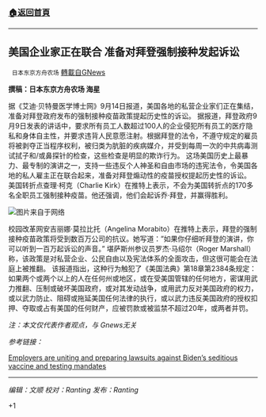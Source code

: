 ###  [:house:返回首頁](https://github.com/ourhimalayas/txt)
---


## 美国企业家正在联合 准备对拜登强制接种发起诉讼
` 日本东京方舟农场` [轉載自GNews](https://gnews.org/zh-hans/1535228/)

**撰稿：日本东京方舟农场 海星**

据《艾迪·贝特曼医学博士网》9月14日报道，美国各地的私营企业家们正在集结，准备对拜登政府发布的强制接种疫苗政策提起历史性的诉讼。
据报道，拜登政府9月9日发表的讲话中，要求所有员工人数超过100人的企业侵犯所有员工的医疗隐私和身体自主性，并要求违背人民意愿注射。根据拜登的法令，不遵守规定的雇员将被剥夺正当程序权利，被归类为肮脏的疾病媒介，并受到每周一次的中共病毒测试拭子和/或鼻探针的检查，这些检查是明显的欺诈行为。
这场美国历史上最暴力、最专制的演讲之一，支持一些违反个人神圣和自由市场的违宪法令，令美国各地的私人雇主正在联合起来，准备对拜登煽动性的疫苗授权提起历史性的诉讼。
美国转折点查理·柯克（Charlie Kirk）在推特上表示，不会为美国转折点的170多名全职员工强制接种疫苗。他还强调，他们会起诉乔·拜登，并赢得胜利。

![](https://assets.gnews.org/wp-content/uploads/2021/09/biden-harris-pelosi-fist-bump.jpg)图片来自于网络

校园改革网安吉丽娜·莫拉比托（Angelina Morabito）在推特上表示，拜登的强制接种疫苗政策将受到数百万公司的抗议。她写道：”如果你仔细听拜登的演讲，你可以听到一百万起诉讼的声音。”
堪萨斯州参议员罗杰·马绍尔（Roger Marshall）称，该政策是对私营企业、公民自由以及宪法体系的全面攻击，但这很可能会在法庭上被推翻。
该报道指出，这种行为触犯了《美国法典》第18章第2384条规定：如果两个或两个以上的人在任何州或地区，或在受美国管辖的任何地方，密谋用武力推翻、压制或破坏美国政府，或对其发动战争，或用武力反对美国政府的权力，或以武力防止、阻碍或拖延美国任何法律的执行，或以武力违反美国政府的授权扣押、夺取或占有美国的任何财产，应被罚款或被监禁不超过20年，或两者并罚。

*注：本文仅代表作者观点，与 Gnews无关*

*参考链接：*

[Employers are uniting and preparing lawsuits against Biden’s seditious vaccine and testing mandates](https://dreddymd.com/2021/09/14/employers-are-uniting-lawsuits-against-bidens-vaccine-mandates/)

* * *

*编辑：文顺 校对：Ranting 发布：Ranting*

+1
